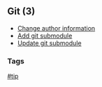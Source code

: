 ## Git (3)

- [Change author information](change-author-information.md)
- [Add git submodule](add-submodule.md)
- [Update git submodule](update-submodule.md)

### Tags
[#tip](../tips.md)  